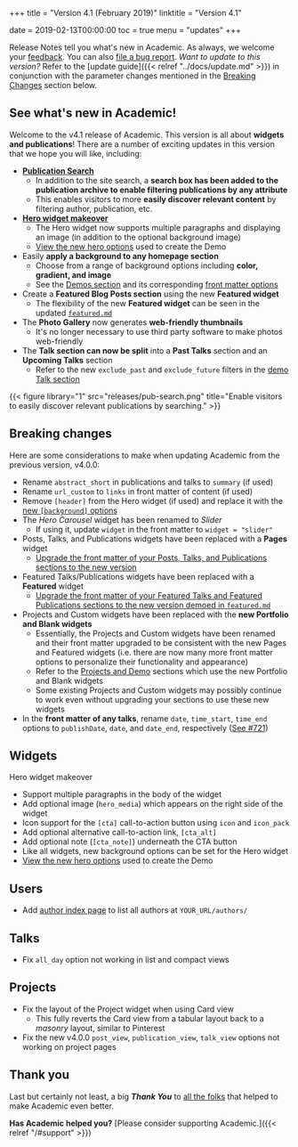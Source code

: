 +++
title = "Version 4.1 (February 2019)"
linktitle = "Version 4.1"

date = 2019-02-13T00:00:00
toc = true
menu = "updates"
+++

Release Notes tell you what's new in Academic. As always, we welcome your [feedback](https://github.com/gcushen/hugo-academic/issues). You can also [file a bug report](https://github.com/gcushen/hugo-academic/issues). *Want to update to this version?* Refer to the [update guide]({{< relref "../docs/update.md" >}}) in conjunction with the parameter changes mentioned in the [Breaking Changes](#breaking-changes) section below.

## See what's new in Academic!

Welcome to the v4.1 release of Academic. This version is all about **widgets and publications**! There are a number of exciting updates in this version that we hope you will like, including:

- [**Publication Search**](https://academic-demo.netlify.app/publication/)
  - In addition to the site search, a **search box has been added to the publication archive to enable filtering publications by any attribute**
  - This enables visitors to more **easily discover relevant content** by filtering author, publication, etc.
- [**Hero widget makeover**](https://academic-demo.netlify.com)
  - The Hero widget now supports multiple paragraphs and displaying an image (in addition to the optional background image)
  - [View the new hero options](https://raw.githubusercontent.com/gcushen/hugo-academic/v4.1.0/exampleSite/content/home/hero.md) used to create the Demo
- Easily **apply a background to any homepage section**
  - Choose from a range of background options including **color, gradient, and image**
  - See the [Demos section](https://academic-demo.netlify.com#demos) and its corresponding [front matter options](https://raw.githubusercontent.com/gcushen/hugo-academic/v4.1.0/exampleSite/content/home/demo.md)
- Create a **Featured Blog Posts section** using the new **Featured widget**
  - The flexibility of the new **Featured widget** can be seen in the updated [`featured.md`](https://github.com/gcushen/hugo-academic/tree/v4.1.0/exampleSite/content/home)
- The **Photo Gallery** now generates **web-friendly thumbnails**
  - It's no longer necessary to use third party software to make photos web-friendly
- The **Talk section can now be split** into a **Past Talks** section and an **Upcoming Talks** section
  - Refer to the new `exclude_past` and `exclude_future` filters in the [demo Talk section](https://github.com/gcushen/hugo-academic/tree/v4.1.0/exampleSite/content/home)

{{< figure library="1" src="releases/pub-search.png" title="Enable visitors to easily discover relevant publications by searching." >}}

## Breaking changes

Here are some considerations to make when updating Academic from the previous version, v4.0.0:

- Rename `abstract_short` in publications and talks to `summary` (if used)
- Rename `url_custom` to `links` in front matter of content (if used)
- Remove `[header]` from the Hero widget (if used) and replace it with the [new `[background]` options](https://raw.githubusercontent.com/gcushen/hugo-academic/v4.1.0/exampleSite/content/home/hero.md)
- The *Hero Carousel* widget has been renamed to *Slider*
  - If using it, update `widget` in the front matter to `widget = "slider"`
- Posts, Talks, and Publications widgets have been replaced with a **Pages** widget
  - [Upgrade the front matter of your Posts, Talks, and Publications sections to the new version](https://github.com/gcushen/hugo-academic/tree/v4.1.0/exampleSite/content/home)
- Featured Talks/Publications widgets have been replaced with a **Featured** widget
  - [Upgrade the front matter of your Featured Talks and Featured Publications sections to the new version demoed in `featured.md`](https://github.com/gcushen/hugo-academic/tree/v4.1.0/exampleSite/content/home)
- Projects and Custom widgets have been replaced with the **new Portfolio and Blank widgets**
  - Essentially, the Projects and Custom widgets have been renamed and their front matter upgraded to be consistent with the new Pages and Featured widgets (i.e. there are now many more front matter options to personalize their functionality and appearance)
  - Refer to the [Projects and Demo](https://github.com/gcushen/hugo-academic/tree/v4.1.0/exampleSite/content/home) sections which use the new Portfolio and Blank widgets
  - Some existing Projects and Custom widgets may possibly continue to work even without upgrading your sections to use these new widgets
- In the **front matter of any talks**, rename `date`, `time_start`, `time_end` options to `publishDate`, `date`, and `date_end`, respectively ([See #721](https://github.com/gcushen/hugo-academic/issues/721#issuecomment-468045411))

## Widgets

Hero widget makeover

- Support multiple paragraphs in the body of the widget
- Add optional image (`hero_media`) which appears on the right side of the widget
- Icon support for the `[cta]` call-to-action button using `icon` and `icon_pack`
- Add optional alternative call-to-action link, `[cta_alt]`
- Add optional note (`[cta_note]`) underneath the CTA button
- Like all widgets, new background options can be set for the Hero widget
- [View the new hero options](https://raw.githubusercontent.com/gcushen/hugo-academic/v4.1.0/exampleSite/content/home/hero.md) used to create the Demo

## Users

- Add [author index page](https://academic-demo.netlify.app/authors/) to list all authors at `YOUR_URL/authors/`

## Talks

- Fix `all_day` option not working in list and compact views

## Projects

- Fix the layout of the Project widget when using Card view
  - This fully reverts the Card view from a tabular layout back to a *masonry* layout, similar to Pinterest
- Fix the new v4.0.0 `post_view`, `publication_view`, `talk_view` options not working on project pages

## Thank you

Last but certainly not least, a big **_Thank You_** to [all the folks](https://github.com/gcushen/hugo-academic/graphs/contributors) that helped to make Academic even better.

**Has Academic helped you?** [Please consider supporting Academic.]({{< relref "/#support" >}})
